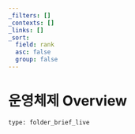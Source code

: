 ```yaml
---
_filters: []
_contexts: []
_links: []
_sort:
  field: rank
  asc: false
  group: false
---
```

# 운영체제 Overview
 
```ccard
type: folder_brief_live
```
 
